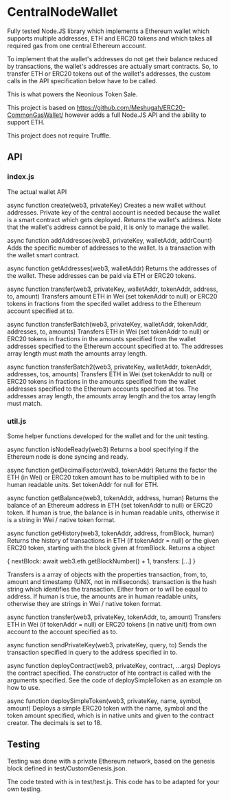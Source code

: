 # CentralNodeWallet

Fully tested Node.JS library which implements a Ethereum wallet which supports multiple addresses, ETH and ERC20 tokens and which takes all required gas from one central Ethereum account.

To implement that the wallet's addresses do not get their balance reduced by transactions, the wallet's addresses are actually smart contracts. So, to transfer ETH or ERC20 tokens out of the wallet's addresses, the custom calls in the API specification below have to be called.

This is what powers the Neonious Token Sale.

This project is based on https://github.com/Meshugah/ERC20-CommonGasWallet/ however adds a full Node.JS API and the ability to support ETH.

This project does not require Truffle.


## API

### index.js
The actual wallet API

async function create(web3, privateKey)
Creates a new wallet without addresses. Private key of the central account is needed because the wallet is a smart contract which gets deployed. Returns the wallet's address. Note that the wallet's address cannot be paid, it is only to manage the wallet.

async function addAddresses(web3, privateKey, walletAddr, addrCount)
Adds the specific number of addresses to the wallet. Is a transaction with the wallet smart contract.

async function getAddresses(web3, walletAddr)
Returns the addresses of the wallet. These addresses can be paid via ETH or ERC20 tokens.

async function transfer(web3, privateKey, walletAddr, tokenAddr, address, to, amount)
Transfers amount ETH in Wei (set tokenAddr to null) or ERC20 tokens in fractions from the specifed wallet address to the Ethereum account specified at to.

async function transferBatch(web3, privateKey, walletAddr, tokenAddr, addresses, to, amounts)
Transfers ETH in Wei (set tokenAddr to null) or ERC20 tokens in fractions in the amounts specified from the wallet addresses specified to the Ethereum account specified at to. The addresses array length must math the amounts array length.

async function transferBatch2(web3, privateKey, walletAddr, tokenAddr, addresses, tos, amounts)
Transfers ETH in Wei (set tokenAddr to null) or ERC20 tokens in fractions in the amounts specified from the wallet addresses specified to the Ethereum accounts specified at tos. The addresses array length, the amounts array length and the tos array length must match.


### util.js
Some helper functions developed for the wallet and for the unit testing.

async function isNodeReady(web3)
Returns a bool specifying if the Ethereum node is done syncing and ready.

async function getDecimalFactor(web3, tokenAddr)
Returns the factor the ETH (in Wei) or ERC20 token amount has to be multiplied with to be in human readable units. Set tokenAddr for null for ETH.

async function getBalance(web3, tokenAddr, address, human)
Returns the balance of an Ethereum address in ETH (set tokenAddr to null) or ERC20 token. If human is true, the balance is in human readable units, otherwise it is a string in Wei / native token format.

async function getHistory(web3, tokenAddr, address, fromBlock, human)
Returns the history of transactions in ETH (if tokenAddr = null) or the given ERC20 token, starting with the block given at fromBlock. Returns a object

{
    nextBlock: await web3.eth.getBlockNumber() + 1,
    transfers: [...]
}

Transfers is a array of objects with the properties transaction, from, to, amount and timestamp (UNIX, not in milliseconds). transaction is the hash string which identifies the transaction. Either from or to will be equal to address. If human is true, the amounts are in human readable units, otherwise they are strings in Wei / native token format.

async function transfer(web3, privateKey, tokenAddr, to, amount)
Transfers ETH in Wei (if tokenAddr = null) or ERC20 tokens (in native unit) from own account to the account specified as to.

async function sendPrivateKey(web3, privateKey, query, to)
Sends the transaction specified in query to the address specified in to.

async function deployContract(web3, privateKey, contract, ...args)
Deploys the contract specified. The constructor of hte contract is called with the arguments specified. See the code of deploySimpleToken as an example on how to use.

async function deploySimpleToken(web3, privateKey, name, symbol, amount)
Deploys a simple ERC20 token with the name, symbol and the token amount specified, which is in native units and given to the contract creator. The decimals is set to 18.


## Testing

Testing was done with a private Ethereum network, based on the genesis block defined in test/CustomGenesis.json.

The code tested with is in test/test.js. This code has to be adapted for your own testing.

